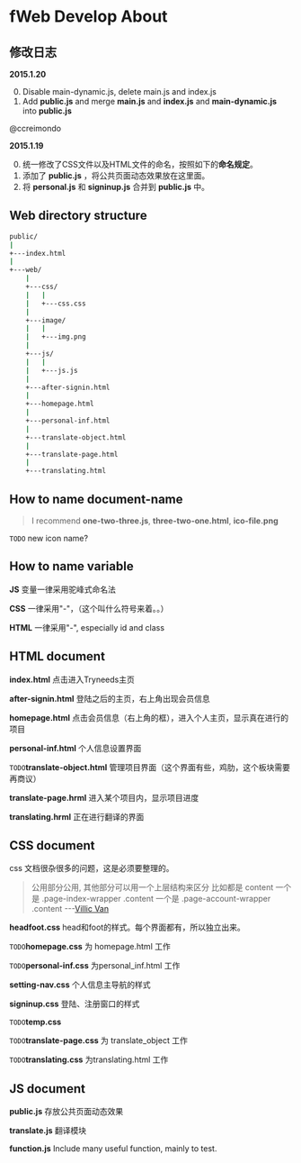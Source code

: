 ﻿fWeb Develop About
===

## 修改日志

**2015.1.20**

0. Disable main-dynamic.js, delete main.js and index.js
1. Add **public.js** and merge **main.js** and **index.js** and **main-dynamic.js** into **public.js**

@ccreimondo

**2015.1.19**

0. 统一修改了CSS文件以及HTML文件的命名，按照如下的**命名规定**。
1. 添加了 **public.js** ，将公共页面动态效果放在这里面。
2. 将 **personal.js** 和 **signinup.js** 合并到 **public.js** 中。



## Web directory structure

```bash
public/
|
+---index.html
|
+---web/
    |
    +---css/
    |   |
    |   +---css.css
    |
    +---image/
    |   |
    |   +---img.png
    |
    +---js/
    |   |
    |   +---js.js
    |
    +---after-signin.html
    |
    +---homepage.html
    |
    +---personal-inf.html
    |
    +---translate-object.html
    |
    +---translate-page.html
    |
    +---translating.html

```



## How to name document-name

>I recommend **one-two-three.js**, **three-two-one.html**, **ico-file.png**

`TODO` new icon name?


## How to name variable

**JS** 变量一律采用驼峰式命名法

**CSS** 一律采用"-"，（这个叫什么符号来着。。）

**HTML** 一律采用"-", especially id and class



## HTML document

**index.html** 点击进入Tryneeds主页

**after-signin.html** 登陆之后的主页，右上角出现会员信息

**homepage.html** 点击会员信息（右上角的框），进入个人主页，显示真在进行的项目

**personal-inf.html** 个人信息设置界面

`TODO`**translate-object.html**  管理项目界面（这个界面有些，鸡肋，这个板块需要再商议）

**translate-page.hrml**  进入某个项目内，显示项目进度

**translating.hrml**  正在进行翻译的界面



## CSS document

css 文档很杂很多的问题，这是必须要整理的。
> 公用部分公用, 其他部分可以用一个上层结构来区分
比如都是 content
一个是 .page-index-wrapper .content 一个是 .page-account-wrapper .content         ---[Villic Van]()


**headfoot.css**  head和foot的样式。每个界面都有，所以独立出来。

`TODO`**homepage.css** 为 homepage.html 工作

`TODO`**personal-inf.css** 为personal_inf.html 工作

**setting-nav.css** 个人信息主导航的样式

**signinup.css** 登陆、注册窗口的样式

`TODO`**temp.css**

`TODO`**translate-page.css** 为 translate_object 工作

`TODO`**translating.css** 为translating.html 工作



## JS document

**public.js** 存放公共页面动态效果

**translate.js** 翻译模块

**function.js** Include many useful function, mainly to test.
